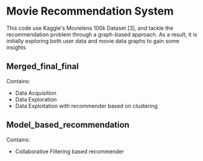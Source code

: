 # Movie Recommendation System

This code use Kaggle's Movielens 100k Dataset [3], and tackle the recommendation problem through a graph-based approach. As a result, it is initially exploring both user data and movie data graphs to gain some insights

## Merged_final_final
Contains: 
  - Data Acquisition
  - Data Exploration
  - Data Exploitation with recommender based on clustering
## Model_based_recommendation 
Contains: 
  - Collaborative Filtering based recommender

